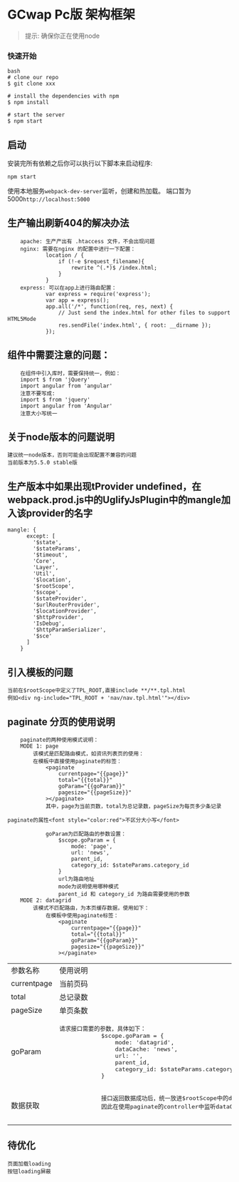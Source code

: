 # GCwap Pc版 架构框架
>提示: 确保你正在使用node

### 快速开始

```
bash
# clone our repo
$ git clone xxx

# install the dependencies with npm
$ npm install

# start the server
$ npm start
```


## 启动

安装完所有依赖之后你可以执行以下脚本来启动程序:
```
npm start
```

使用本地服务`webpack-dev-server`监听，创建和热加载。
端口暂为5000`http://localhost:5000`

## 生产输出刷新404的解决办法
```
    apache: 生产产出有 .htaccess 文件，不会出现问题
    nginx: 需要在nginx 的配置中进行一下配置：
            location / {
                if (!-e $request_filename){
                    rewrite ^(.*)$ /index.html;
                }
            }
    express: 可以在app上进行路由配置：
            var express = require('express');
            var app = express();
            app.all('/*', function(req, res, next) {
                // Just send the index.html for other files to support HTML5Mode
                res.sendFile('index.html', { root: __dirname });
            });
```
## 组件中需要注意的问题：
```
    在组件中引入库时，需要保持统一，例如：
    import $ from 'jQuery'
    import angular from 'angular'
    注意不要写成:
    import $ from 'jquery'
    import angular from 'Angular'
    注意大小写统一
```
## 关于node版本的问题说明
    建议统一node版本，否则可能会出现配置不兼容的问题
    当前版本为5.5.0 stable版

## 生产版本中如果出现tProvider undefined，在webpack.prod.js中的UglifyJsPlugin中的mangle加入该provider的名字
```
mangle: {
      except: [
        '$state',
        '$stateParams',
        '$timeout',
        'Core',
        'Layer',
        'Util',
        '$location',
        '$rootScope',
        '$scope',
        '$stateProvider',
        '$urlRouterProvider',
        '$locationProvider',
        '$httpProvider',
        'IsDebug',
        '$httpParamSerializer',
        '$sce'
      ]
    }
```
## 引入模板的问题
    当前在$rootScope中定义了TPL_ROOT,直接include **/**.tpl.html
    例如<div ng-include="TPL_ROOT + 'nav/nav.tpl.html'"></div>

## paginate 分页的使用说明
```
    paginate的两种使用模式说明：
    MODE 1: page
        该模式是匹配路由模式，如资讯列表页的使用：
        在模板中直接使用paginate的标签：
            <paginate
                currentpage="{{page}}"
                total="{{total}}"
                goParam="{{goParam}}"
                pagesize="{{pageSize}}"
            ></paginate>
            其中，page为当前页数，total为总记录数，pageSize为每页多少条记录

paginate的属性<font style="color:red">不区分大小写</font>

            goParam为匹配路由的参数设置：
                $scope.goParam = {
                    mode: 'page',
                    url: 'news',
                    parent_id,
                    category_id: $stateParams.category_id
                }
                url为路由地址
                mode为说明使用哪种模式
                parent_id 和 category_id 为路由需要使用的参数
    MODE 2: datagrid
        该模式不匹配路由，为本页缓存数据，使用如下：
            在模板中使用paginate标签：
                <paginate
                    currentpage="{{page}}"
                    total="{{total}}"
                    goParam="{{goParam}}"
                    pagesize="{{pageSize}}"
                ></paginate>
```

<table>
    <tr><td>参数名称</td><td >使用说明</td><td>详细说明</td></tr>
    <tr><td>currentpage</td><td>当前页码</td><td></td></tr>
    <tr><td>total</td><td>总记录数</td><td></td></tr>
    <tr><td>pageSize</td><td>单页条数</td><td></td></tr>
    <tr>
        <td>goParam</td>
        <td>
            <pre>请求接口需要的参数，具体如下：
            $scope.goParam = {
                mode: 'datagrid',
                dataCache: 'news',
                url: '',
                parent_id,
                category_id: $stateParams.category_id
            }</pre>
        </td>
        <td>
            <pre>
             mode为使用模式,
            dataCache为接口返回数据存储key值
            url 为请求接口地址，这里只考虑了使用get请求
            parent_id和category_id为请求接口需要使用的参数
            </pre>
        </td>
    </tr>
    <tr>
        <td >数据获取</td>
        <td>
            <pre>
            接口返回数据成功后，统一放进$rootScope中的dataCache[key]中，
            因此在使用paginate的controller中监听dataCache[key]即可更新数据
            </pre>
        </td>
        <td></td>
    </tr>
</table>

## 待优化
    页面加载loading
    按钮loading屏蔽
